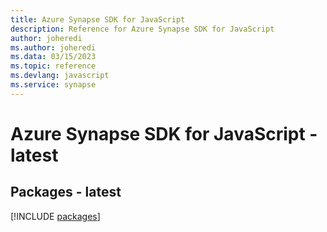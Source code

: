 ```yaml
---
title: Azure Synapse SDK for JavaScript
description: Reference for Azure Synapse SDK for JavaScript
author: joheredi
ms.author: joheredi
ms.data: 03/15/2023
ms.topic: reference
ms.devlang: javascript
ms.service: synapse
---
```

# Azure Synapse SDK for JavaScript - latest
## Packages - latest
[!INCLUDE [packages](synapse-index.md)]